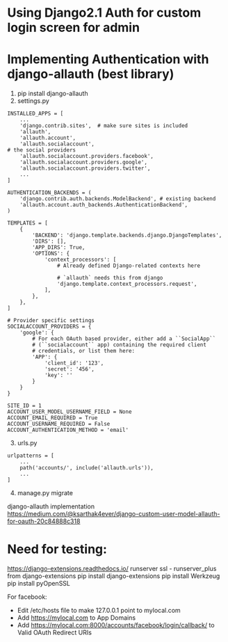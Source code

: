 # Using Django2.1 Auth for custom login screen for admin

# Implementing Authentication with django-allauth (best library)

1. pip install django-allauth
2. settings.py
```
INSTALLED_APPS = [
    ...
    'django.contrib.sites',  # make sure sites is included
    'allauth',
    'allauth.account',
    'allauth.socialaccount',
# the social providers
    'allauth.socialaccount.providers.facebook',
    'allauth.socialaccount.providers.google',
    'allauth.socialaccount.providers.twitter',
    ...
]

AUTHENTICATION_BACKENDS = (
    'django.contrib.auth.backends.ModelBackend', # existing backend
    'allauth.account.auth_backends.AuthenticationBackend',
)

TEMPLATES = [
    {
        'BACKEND': 'django.template.backends.django.DjangoTemplates',
        'DIRS': [],
        'APP_DIRS': True,
        'OPTIONS': {
            'context_processors': [
                # Already defined Django-related contexts here

                # `allauth` needs this from django
                'django.template.context_processors.request',
            ],
        },
    },
]

# Provider specific settings
SOCIALACCOUNT_PROVIDERS = {
    'google': {
        # For each OAuth based provider, either add a ``SocialApp``
        # (``socialaccount`` app) containing the required client
        # credentials, or list them here:
        'APP': {
            'client_id': '123',
            'secret': '456',
            'key': ''
        }
    }
}

SITE_ID = 1
ACCOUNT_USER_MODEL_USERNAME_FIELD = None
ACCOUNT_EMAIL_REQUIRED = True
ACCOUNT_USERNAME_REQUIRED = False
ACCOUNT_AUTHENTICATION_METHOD = 'email'
```
3. urls.py
```
urlpatterns = [
    ...
    path('accounts/', include('allauth.urls')),
    ...
]
```
4. manage.py migrate


django-allauth implementation
https://medium.com/@ksarthak4ever/django-custom-user-model-allauth-for-oauth-20c84888c318

# Need for testing:

https://django-extensions.readthedocs.io/
runserver ssl - runserver_plus from django-extensions
pip install django-extensions
pip install Werkzeug
pip install pyOpenSSL 

For facebook:
- Edit /etc/hosts file to make 127.0.0.1 point to mylocal.com
- Add https://mylocal.com to App Domains
- Add https://mylocal.com:8000/accounts/facebook/login/callback/ to Valid OAuth Redirect URIs